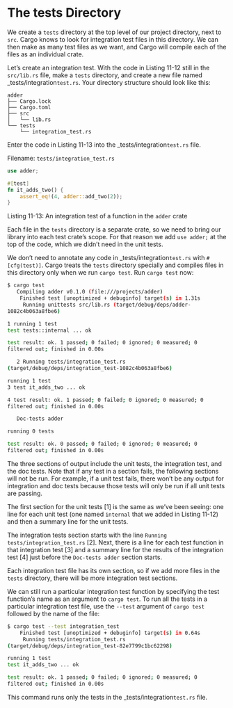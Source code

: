# The tests Directory

We create a `tests` directory at the top level of our project directory, next
to `src`. Cargo knows to look for integration test files in this directory. We
can then make as many test files as we want, and Cargo will compile each of the
files as an individual crate.

Let’s create an integration test. With the code in Listing 11-12 still in the
`src/lib.rs` file, make a `tests` directory, and create a new file named
\_tests/integration`test.rs`. Your directory structure should look like this:

```
adder
├── Cargo.lock
├── Cargo.toml
├── src
│   └── lib.rs
└── tests
    └── integration_test.rs
```

Enter the code in Listing 11-13 into the \_tests/integration`test.rs` file.

Filename: `tests/integration_test.rs`

```rust
use adder;

#[test]
fn it_adds_two() {
    assert_eq!(4, adder::add_two(2));
}
```

Listing 11-13: An integration test of a function in the `adder` crate

Each file in the `tests` directory is a separate crate, so we need to bring our
library into each test crate’s scope. For that reason we add `use adder;` at
the top of the code, which we didn’t need in the unit tests.

We don’t need to annotate any code in \_tests/integration`test.rs` with
`#[cfg(test)]`. Cargo treats the `tests` directory specially and compiles files
in this directory only when we run `cargo test`. Run `cargo test` now:

```bash
$ cargo test
   Compiling adder v0.1.0 (file:///projects/adder)
    Finished test [unoptimized + debuginfo] target(s) in 1.31s
     Running unittests src/lib.rs (target/debug/deps/adder-
1082c4b063a8fbe6)

1 running 1 test
test tests::internal ... ok

test result: ok. 1 passed; 0 failed; 0 ignored; 0 measured; 0
filtered out; finished in 0.00s

   2 Running tests/integration_test.rs
(target/debug/deps/integration_test-1082c4b063a8fbe6)

running 1 test
3 test it_adds_two ... ok

4 test result: ok. 1 passed; 0 failed; 0 ignored; 0 measured; 0
filtered out; finished in 0.00s

   Doc-tests adder

running 0 tests

test result: ok. 0 passed; 0 failed; 0 ignored; 0 measured; 0
filtered out; finished in 0.00s
```

The three sections of output include the unit tests, the integration test, and
the doc tests. Note that if any test in a section fails, the following sections
will not be run. For example, if a unit test fails, there won’t be any output
for integration and doc tests because those tests will only be run if all unit
tests are passing.

The first section for the unit tests [1] is the same as we’ve been seeing: one
line for each unit test (one named `internal` that we added in Listing 11-12)
and then a summary line for the unit tests.

The integration tests section starts with the line `Running
tests/integration_test.rs` [2]. Next, there is a line for each test function in
that integration test [3] and a summary line for the results of the integration
test [4] just before the `Doc-tests adder` section starts.

Each integration test file has its own section, so if we add more files in the
`tests` directory, there will be more integration test sections.

We can still run a particular integration test function by specifying the test
function’s name as an argument to `cargo test`. To run all the tests in a
particular integration test file, use the `--test` argument of `cargo test`
followed by the name of the file:

```bash
$ cargo test --test integration_test
    Finished test [unoptimized + debuginfo] target(s) in 0.64s
     Running tests/integration_test.rs
(target/debug/deps/integration_test-82e7799c1bc62298)

running 1 test
test it_adds_two ... ok

test result: ok. 1 passed; 0 failed; 0 ignored; 0 measured; 0
filtered out; finished in 0.00s
```

This command runs only the tests in the \_tests/integration`test.rs` file.
